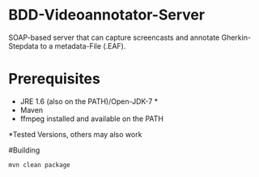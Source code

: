 # BDD-Videoannotator-Server
SOAP-based server that can capture screencasts and annotate 
Gherkin-Stepdata to a metadata-File (.EAF). 

# Prerequisites
- JRE 1.6 (also on the PATH)/Open-JDK-7 *
- Maven
- ffmpeg installed and available on the PATH

*Tested Versions, others may also work

#Building
```sh
mvn clean package
```
